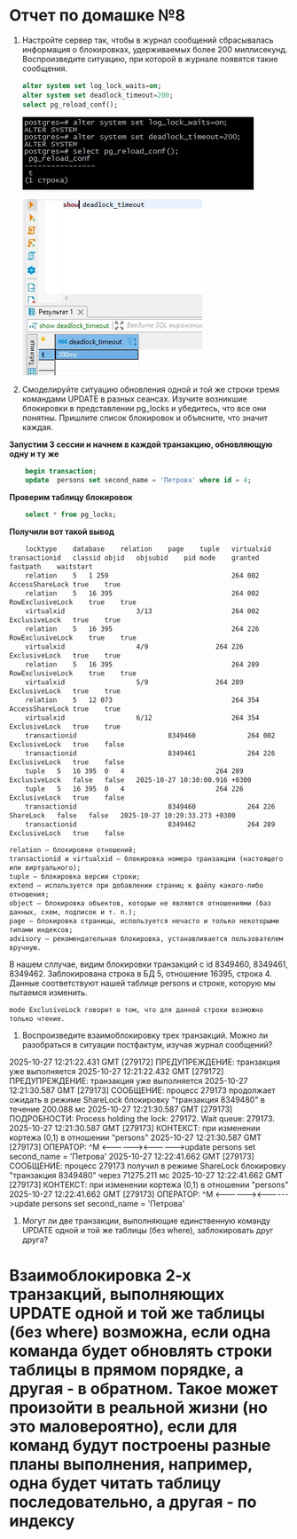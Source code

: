 # Отчет по домашке №8

1. Настройте сервер так, чтобы в журнал сообщений сбрасывалась информация о блокировках, удерживаемых более 200 миллисекунд. Воспроизведите ситуацию, при которой в журнале появятся такие сообщения.

    ```SQL
    alter system set log_lock_waits=on;
    alter system set deadlock_timeout=200;
    select pg_reload_conf();
    ```

    ![pg](/img/8/1.jpg)
    
    ![pg](/img/8/2.jpg)

1. Смоделируйте ситуацию обновления одной и той же строки тремя командами UPDATE в разных сеансах. Изучите возникшие блокировки в представлении pg_locks и убедитесь, что все они понятны. Пришлите список блокировок и объясните, что значит каждая.
    
**Запустим 3 сессии и начнем в каждой транзакцию, обновляющую одну и ту же**

```SQL
    begin transaction;
    update  persons set second_name = 'Петрова' where id = 4;
```

**Проверим таблицу блокировок**

```SQL
    select * from pg_locks;
```
    
**Получили вот такой вывод**
```
    locktype	database	relation	page	tuple	virtualxid	transactionid	classid	objid	objsubid	pid	mode	granted	fastpath	waitstart
    relation	5	1 259	 	 	 	 	 	 	 	264 002	AccessShareLock	true	true	 
    relation	5	16 395	 	 	 	 	 	 	 	264 002	RowExclusiveLock	true	true	 
    virtualxid	 	 	 	 	3/13	 	 	 	 	264 002	ExclusiveLock	true	true	 
    relation	5	16 395	 	 	 	 	 	 	 	264 226	RowExclusiveLock	true	true	 
    virtualxid	 	 	 	 	4/9	 	 	 	 	264 226	ExclusiveLock	true	true	 
    relation	5	16 395	 	 	 	 	 	 	 	264 289	RowExclusiveLock	true	true	 
    virtualxid	 	 	 	 	5/9	 	 	 	 	264 289	ExclusiveLock	true	true	 
    relation	5	12 073	 	 	 	 	 	 	 	264 354	AccessShareLock	true	true	 
    virtualxid	 	 	 	 	6/12	 	 	 	 	264 354	ExclusiveLock	true	true	 
    transactionid	 	 	 	 	 	8349460	 	 	 	264 002	ExclusiveLock	true	false	 
    transactionid	 	 	 	 	 	8349461	 	 	 	264 226	ExclusiveLock	true	false	 
    tuple	5	16 395	0	4	 	 	 	 	 	264 289	ExclusiveLock	false	false	2025-10-27 10:30:00.916 +0300
    tuple	5	16 395	0	4	 	 	 	 	 	264 226	ExclusiveLock	true	false	 
    transactionid	 	 	 	 	 	8349460	 	 	 	264 226	ShareLock	false	false	2025-10-27 10:29:33.273 +0300
    transactionid	 	 	 	 	 	8349462	 	 	 	264 289	ExclusiveLock	true	false	 
```

    relation — блокировки отношений;
    transactionid и virtualxid — блокировка номера транзакции (настоящего или виртуального);
    tuple — блокировка версии строки;
    extend — используется при добавлении страниц к файлу какого-либо отношения;
    object — блокировка объектов, которые не являются отношениями (баз данных, схем, подписок и т. п.);
    page — блокировка страницы, используется нечасто и только некоторыми типами индексов;
    advisory — рекомендательная блокировка, устанавливается пользователем вручную.

В нашем сллучае, видим блокировки транзакций с id 8349460, 8349461, 8349462. Заблокирована строка в БД 5, отношение 16395, строка 4.
Данные соответствуют нашей таблице persons и строке, которую мы пытаемся изменить.

    mode ExclusiveLock говорит о том, что для данной строки возможно только чтение.


1. Воспроизведите взаимоблокировку трех транзакций. Можно ли разобраться в ситуации постфактум, изучая журнал сообщений?

2025-10-27 12:21:22.431 GMT [279172] ПРЕДУПРЕЖДЕНИЕ:  транзакция уже выполняется
2025-10-27 12:21:22.432 GMT [279172] ПРЕДУПРЕЖДЕНИЕ:  транзакция уже выполняется
2025-10-27 12:21:30.587 GMT [279173] СООБЩЕНИЕ:  процесс 279173 продолжает ожидать в режиме ShareLock блокировку "транзакция 8349480" в течение 200.088 мс
2025-10-27 12:21:30.587 GMT [279173] ПОДРОБНОСТИ:  Process holding the lock: 279172. Wait queue: 279173.
2025-10-27 12:21:30.587 GMT [279173] КОНТЕКСТ:  при изменении кортежа (0,1) в отношении "persons"
2025-10-27 12:21:30.587 GMT [279173] ОПЕРАТОР:  ^M
<------><------>update  persons set second_name = 'Петрова'
2025-10-27 12:22:41.662 GMT [279173] СООБЩЕНИЕ:  процесс 279173 получил в режиме ShareLock блокировку "транзакция 8349480" через 71275.211 мс
2025-10-27 12:22:41.662 GMT [279173] КОНТЕКСТ:  при изменении кортежа (0,1) в отношении "persons"
2025-10-27 12:22:41.662 GMT [279173] ОПЕРАТОР:  ^M
<------><------>update  persons set second_name = 'Петрова'



1. Могут ли две транзакции, выполняющие единственную команду UPDATE одной и той же таблицы (без where), заблокировать друг друга?

# Взаимоблокировка 2-х транзакций, выполняющих UPDATE одной и той же таблицы (без where) возможна, если одна команда будет обновлять строки таблицы в прямом порядке, а другая - в обратном. Такое может произойти в реальной жизни (но это маловероятно), если для команд будут построены разные планы выполнения, например, одна будет читать таблицу последовательно, а другая - по индексу